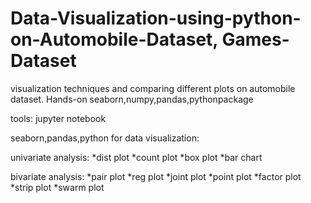 # Data-Visualization-using-python-on-Automobile-Dataset, Games-Dataset
visualization techniques and comparing different plots on automobile dataset. Hands-on seaborn,numpy,pandas,pythonpackage 

tools: jupyter notebook


seaborn,pandas,python for data visualization:

univariate analysis: 
*dist plot
*count plot
*box plot
*bar chart

bivariate analysis:
*pair plot
*reg plot
*joint plot
*point plot
*factor plot
*strip plot
*swarm plot


